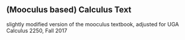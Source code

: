 (Mooculus based) Calculus Text
---


slightly modified version of the mooculus textbook, adjusted for UGA Calculus 2250, Fall 2017
